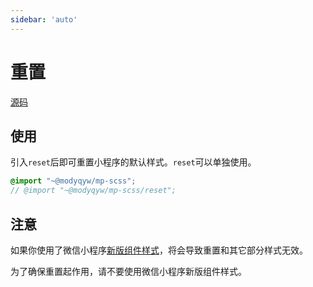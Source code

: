 ```yaml
---
sidebar: 'auto'
---
```


# 重置

[源码](https://github.com/ModyQyW/mp-scss/blob/master/reset/index.scss)

## 使用

引入`reset`后即可重置小程序的默认样式。`reset`可以单独使用。

```scss
@import "~@modyqyw/mp-scss";
// @import "~@modyqyw/mp-scss/reset";
```

## 注意

如果你使用了微信小程序[新版组件样式](https://developers.weixin.qq.com/miniprogram/dev/reference/configuration/app.html#style)，将会导致重置和其它部分样式无效。

为了确保重置起作用，请不要使用微信小程序新版组件样式。
